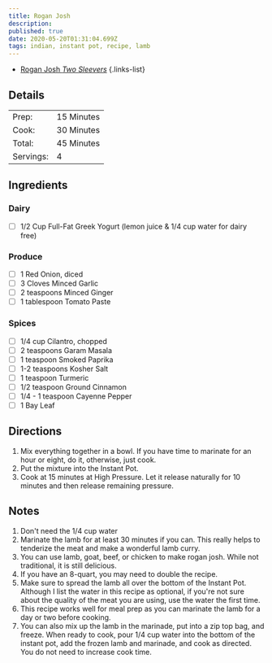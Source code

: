 ```yaml
---
title: Rogan Josh
description: 
published: true
date: 2020-05-20T01:31:04.699Z
tags: indian, instant pot, recipe, lamb
---
```


- [Rogan Josh *Two Sleevers*](https://twosleevers.com/pressure-cooker-lamb-rogan-josh)
{.links-list}

## Details
|||
|:-|:-|
|Prep:|15 Minutes|
|Cook:|30 Minutes|
|Total:|45 Minutes|
|Servings:|4|

## Ingredients
### Dairy
- [ ] 1/2 Cup Full-Fat Greek Yogurt (lemon juice & 1/4 cup water for dairy free)

### Produce
- [ ] 1 Red Onion, diced
- [ ] 3 Cloves Minced Garlic
- [ ] 2 teaspoons Minced Ginger
- [ ] 1 tablespoon Tomato Paste

### Spices
- [ ] 1/4 cup Cilantro, chopped
- [ ] 2 teaspoons Garam Masala
- [ ] 1 teaspoon Smoked Paprika
- [ ] 1-2 teaspoons Kosher Salt
- [ ] 1 teaspoon Turmeric
- [ ] 1/2 teaspoon Ground Cinnamon
- [ ] 1/4 - 1 teaspoon Cayenne Pepper
- [ ] 1 Bay Leaf

## Directions
1. Mix everything together in a bowl. If you have time to marinate for an hour or eight, do it, otherwise, just cook.
1. Put the mixture into the Instant Pot.
1. Cook at 15 minutes at High Pressure. Let it release naturally for 10 minutes and then release remaining pressure.

## Notes
1. Don't need the 1/4 cup water
1. Marinate the lamb for at least 30 minutes if you can. This really helps to tenderize the meat and make a wonderful lamb curry.
1. You can use lamb, goat, beef, or chicken to make rogan josh. While not traditional, it is still delicious.
1. If you have an 8-quart, you may need to double the recipe.
1. Make sure to spread the lamb all over the bottom of the Instant Pot. Although I list the water in this recipe as optional, if you're not sure about the quality of the meat you are using, use the water the first time.
1. This recipe works well for meal prep as you can marinate the lamb for a day or two before cooking.
1. You can also mix up the lamb in the marinade, put into a zip top bag, and freeze. When ready to cook, pour 1/4 cup water into the bottom of the instant pot, add the frozen lamb and marinade, and cook as directed. You do not need to increase cook time.